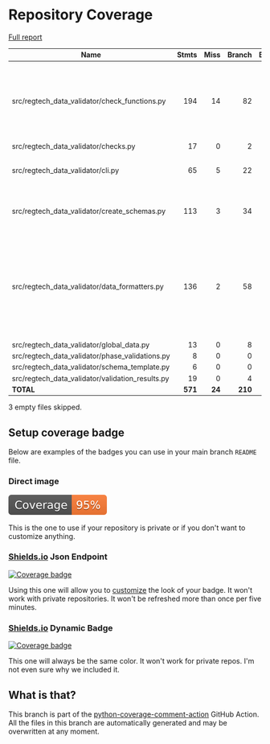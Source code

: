 # Repository Coverage

[Full report](https://htmlpreview.github.io/?https://github.com/cfpb/regtech-data-validator/blob/python-coverage-comment-action-data/htmlcov/index.html)

| Name                                                |    Stmts |     Miss |   Branch |   BrPart |   Cover |   Missing |
|---------------------------------------------------- | -------: | -------: | -------: | -------: | ------: | --------: |
| src/regtech\_data\_validator/check\_functions.py    |      194 |       14 |       82 |        0 |     91% |63-67, 119-129, 283-284, 305-306, 433-434 |
| src/regtech\_data\_validator/checks.py              |       17 |        0 |        2 |        0 |    100% |           |
| src/regtech\_data\_validator/cli.py                 |       65 |        5 |       22 |        2 |     92% |87-88, 113-114, 126 |
| src/regtech\_data\_validator/create\_schemas.py     |      113 |        3 |       34 |        4 |     95% |127, 132, 147, 237->251 |
| src/regtech\_data\_validator/data\_formatters.py    |      136 |        2 |       58 |        7 |     95% |22->exit, 115, 195->209, 199->196, 201, 204->206, 206->199 |
| src/regtech\_data\_validator/global\_data.py        |       13 |        0 |        8 |        0 |    100% |           |
| src/regtech\_data\_validator/phase\_validations.py  |        8 |        0 |        0 |        0 |    100% |           |
| src/regtech\_data\_validator/schema\_template.py    |        6 |        0 |        0 |        0 |    100% |           |
| src/regtech\_data\_validator/validation\_results.py |       19 |        0 |        4 |        0 |    100% |           |
|                                           **TOTAL** |  **571** |   **24** |  **210** |   **13** | **94%** |           |

3 empty files skipped.


## Setup coverage badge

Below are examples of the badges you can use in your main branch `README` file.

### Direct image

[![Coverage badge](https://raw.githubusercontent.com/cfpb/regtech-data-validator/python-coverage-comment-action-data/badge.svg)](https://htmlpreview.github.io/?https://github.com/cfpb/regtech-data-validator/blob/python-coverage-comment-action-data/htmlcov/index.html)

This is the one to use if your repository is private or if you don't want to customize anything.

### [Shields.io](https://shields.io) Json Endpoint

[![Coverage badge](https://img.shields.io/endpoint?url=https://raw.githubusercontent.com/cfpb/regtech-data-validator/python-coverage-comment-action-data/endpoint.json)](https://htmlpreview.github.io/?https://github.com/cfpb/regtech-data-validator/blob/python-coverage-comment-action-data/htmlcov/index.html)

Using this one will allow you to [customize](https://shields.io/endpoint) the look of your badge.
It won't work with private repositories. It won't be refreshed more than once per five minutes.

### [Shields.io](https://shields.io) Dynamic Badge

[![Coverage badge](https://img.shields.io/badge/dynamic/json?color=brightgreen&label=coverage&query=%24.message&url=https%3A%2F%2Fraw.githubusercontent.com%2Fcfpb%2Fregtech-data-validator%2Fpython-coverage-comment-action-data%2Fendpoint.json)](https://htmlpreview.github.io/?https://github.com/cfpb/regtech-data-validator/blob/python-coverage-comment-action-data/htmlcov/index.html)

This one will always be the same color. It won't work for private repos. I'm not even sure why we included it.

## What is that?

This branch is part of the
[python-coverage-comment-action](https://github.com/marketplace/actions/python-coverage-comment)
GitHub Action. All the files in this branch are automatically generated and may be
overwritten at any moment.
